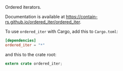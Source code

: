 Ordered iterators.

Documentation is available at https://contain-rs.github.io/ordered_iter/ordered_iter.

To use `ordered_iter` with Cargo, add this to `Cargo.toml`:

```toml
[dependencies]
ordered_iter = "*"
```

and this to the crate root:

```rust
extern crate ordered_iter;
```
